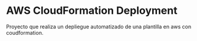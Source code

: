 # AWS CloudFormation Deployment
Proyecto que realiza un depliegue automatizado de una plantilla en aws con coudformation.
